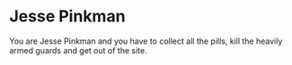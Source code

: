 # Jesse Pinkman

You are Jesse Pinkman and you have to collect all the pills, kill the heavily armed guards and get out of the site.
